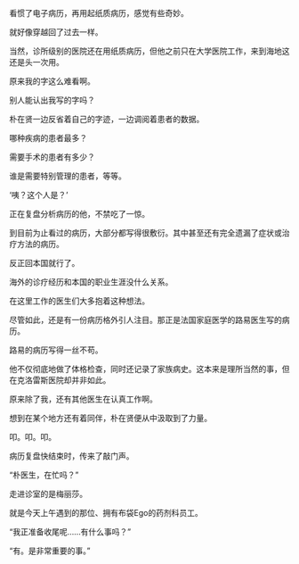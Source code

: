 看惯了电子病历，再用起纸质病历，感觉有些奇妙。

就好像穿越回了过去一样。

当然，诊所级别的医院还在用纸质病历，但他之前只在大学医院工作，来到海地这还是头一次用。

原来我的字这么难看啊。

别人能认出我写的字吗？

朴在贤一边反省着自己的字迹，一边调阅着患者的数据。

哪种疾病的患者最多？

需要手术的患者有多少？

谁是需要特别管理的患者，等等。

‘咦？这个人是？’

正在复盘分析病历的他，不禁吃了一惊。

到目前为止看过的病历，大部分都写得很敷衍。其中甚至还有完全遗漏了症状或治疗方法的病历。

反正回本国就行了。

海外的诊疗经历和本国的职业生涯没什么关系。

在这里工作的医生们大多抱着这种想法。

尽管如此，还是有一份病历格外引人注目。那正是法国家庭医学的路易医生写的病历。

路易的病历写得一丝不苟。

他不仅彻底地做了体格检查，同时还记录了家族病史。这本来是理所当然的事，但在克洛雷斯医院却并非如此。

原来除了我，还有其他医生在认真工作啊。

想到在某个地方还有着同伴，朴在贤便从中汲取到了力量。

叩。叩。叩。

病历复盘快结束时，传来了敲门声。

“朴医生，在忙吗？”

走进诊室的是梅丽莎。

就是今天上午遇到的那位、拥有布袋Ego的药剂科员工。

“我正准备收尾呢……有什么事吗？”

“有。是非常重要的事。”